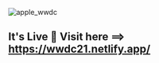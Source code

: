 ![apple_wwdc](https://user-images.githubusercontent.com/37651620/113151553-eada1100-9254-11eb-9688-3184fa3a2360.png)

## It's Live 🎉 Visit here ==> https://wwdc21.netlify.app/
